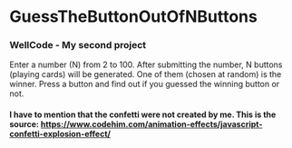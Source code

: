 # GuessTheButtonOutOfNButtons
### WellCode - My second project
Enter a number (N) from 2 to 100. After submitting the number, N buttons (playing cards) will be generated. One of them (chosen at random) is the winner. Press a button and find out if you guessed the winning button or not.
#### I have to mention that the confetti were not created by me. This is the source: https://www.codehim.com/animation-effects/javascript-confetti-explosion-effect/
